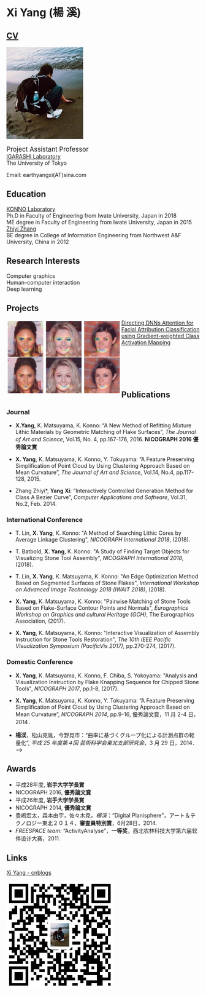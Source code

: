 # Xi Yang (楊 溪)

## [CV](https://github.com/KeepThinkingYX/Xi-Yang/raw/master/cv.pdf  " ")

![image](https://github.com/KeepThinkingYX/Xi-Yang/raw/master/XiYang.JPG)

<big>Project Assistant Professor</big>  
[IGARASHI Laboratory](http://www-ui.is.s.u-tokyo.ac.jp/)  
The University of Tokyo   

Email: earthyangxi(AT)sina.com  

## Education

[KONNO Laboratory](http://gmhost.lk.cis.iwate-u.ac.jp/index.html)  
Ph.D in Faculty of Engineering from Iwate University, Japan in 2018  
ME degree in Faculty of Engineering from Iwate University, Japan in 2015  
[Zhiyi Zhang](http://cie.nwsuaf.edu.cn/szdw/js/2008118167/index.htm)  
BE degree in College of Information Engineering from Northwest A&F University, China in 2012  

## Research Interests

Computer graphics  
Human–computer interaction  
Deep learning  

## Projects

<img src="cvprw2019/image.png" alt="image" align="left" width="300"/>

[Directing DNNs Attention for Facial Attribution Classification using Gradient-weighted Class Activation Mapping](https://htmlpreview.github.io/?https://github.com/KeepThinkingYX/Xi-Yang/blob/master/cvprw2019/pub.html)  
<br>
<br>
<br>
<br>
<br>

## Publications

### Journal

- **X.Yang**, K. Matsuyama, K. Konno: “A New Method of Refitting Mixture Lithic Materials by Geometric Matching of Flake Surfaces”, *The Journal of Art and Science*, Vol.15, No. 4, pp.167-176, 2016. **NICOGRAPH 2016 優秀論文賞**

- **X. Yang**, K. Matsuyama, K. Konno, Y. Tokuyama: “A Feature Preserving Simplification of Point Cloud by Using Clustering Approach Based on Mean Curvature”, *The Journal of Art and Science*, Vol.14, No.4, pp.117-128, 2015.

- Zhang Zhiyi\*, **Yang Xi**: “Interactively Controlled Generation Method for Class A Bezier Curve”, *Computer Applications and Software*, Vol.31, No.2, Feb. 2014.

### International Conference

- T. Lin, **X. Yang**, K. Konno: "A Method of Searching Lithic Cores by Average Linkage Clustering", *NICOGRAPH International 2018*, (2018).

- T. Batbold, **X. Yang**, K. Konno: "A Study of Finding Target Objects for Visualizing Stone Tool
Assembly", *NICOGRAPH International 2018*, (2018).

- T. Lin, **X. Yang**, K. Matsuyama, K. Konno: "An Edge Optimization Method Based on
Segmented Surfaces of Stone Flakes", *International Workshop on Advanced Image Technology
2018 (IWAIT 2018)*, (2018).

- **X. Yang**, K. Matsuyama, K. Konno: "Pairwise Matching of Stone Tools Based on Flake-Surface
Contour Points and Normals", *Eurographics Workshop on Graphics and cultural Heritage (GCH)*,
The Eurographics Association, (2017).

- **X. Yang**, K. Matsuyama, K. Konno: "Interactive Visualization of Assembly Instruction for Stone Tools Restoration", *The 10th IEEE Pacific Visualization Symposium (PacificVis 2017)*, pp.270-274, (2017).

### Domestic Conference

- **X. Yang**, K. Matsuyama, K. Konno, F. Chiba, S. Yokoyama: "Analysis and Visualization
Instruction by Flake Knapping Sequence for Chipped Stone Tools", *NICOGRAPH 2017*,
pp.1-8, (2017).

- **X. Yang**, K. Matsuyama, K. Konno, Y. Tokuyama: “A Feature Preserving Simplification of Point Cloud by Using Clustering Approach Based on Mean Curvature”, *NICOGRAPH 2014*, pp.9-16, 優秀論文賞，11 月 2-4 日，2014．

- **楊渓**，松山克胤，今野晃市：“曲率に基づくグループ化による計測点群の軽量化”, *平成 25 年度第４回 芸術科学会東北支部研究会*，3 月 29 日，2014．
-->
## Awards

- 平成28年度, **岩手大学学長賞**
- NICOGRAPH 2016, **優秀論文賞**
- 平成26年度, **岩手大学学長賞**
- NICOGRAPH 2014, **優秀論文賞**
- 豊嶋宏太，森本由宇，佐々木尭，*楊渓*：“Digital Planisphere”，アート＆テクノロジー東北２０１４，**審査員特別賞**，6月28日，2014.
- *FREESPACE team*: “ActivityAnalyse”，**一等奖**，西北农林科技大学第六届软件设计大赛，2011.

## Links

[Xi Yang - cnblogs](http://www.cnblogs.com/yangxi/)  

![image](https://github.com/KeepThinkingYX/Xi-Yang/raw/master/1487158882.png)


